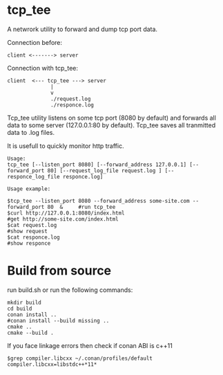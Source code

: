 # tcp_tee
A netwrork utility to forward and dump tcp port data.

Connection before:
```
client <-------> server
```
Connection with tcp_tee:
```
client  <--- tcp_tee ---> server
              |
              v
              ./request.log
              ./responce.log
```
Tcp_tee utility listens on some tcp port (8080 by default) and forwards all data to some server (127.0.0.1:80 by default). Tcp_tee saves all tranmitted data to .log files.

It is usefull to quickly monitor http traffic.
```
Usage:
tcp_tee [--listen_port 8080] [--forward_address 127.0.0.1] [--forward_port 80] [--request_log_file request.log ] [--responce_log_file responce.log]
```

```
Usage example:

$tcp_tee --listen_port 8080 --forward_address some-site.com --forward_port 80  &     #run tcp_tee
$curl http://127.0.0.1:8080/index.html                                               #get http://some-site.com/index.html 
$cat request.log                                                                     #show request
$cat responce.log                                                                    #show responce
```



# Build from source

run build.sh
or run the following commands:
```
mkdir build
cd build
conan install ..
#conan install --build missing .. 
cmake .. 
cmake --build . 
```

If you face linkage errors then check if conan ABI is c++11
```
$grep compiler.libcxx ~/.conan/profiles/default
compiler.libcxx=libstdc++*11*
```
